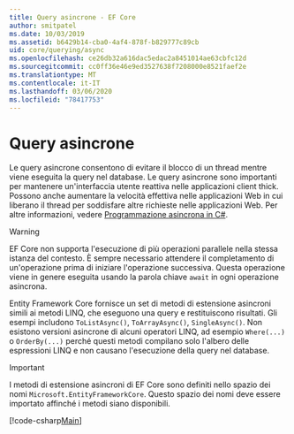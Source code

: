 ```yaml
---
title: Query asincrone - EF Core
author: smitpatel
ms.date: 10/03/2019
ms.assetid: b6429b14-cba0-4af4-878f-b829777c89cb
uid: core/querying/async
ms.openlocfilehash: ce26db32a616dac5edac2a8451014ae63cbfc12d
ms.sourcegitcommit: cc0ff36e46e9ed3527638f7208000e8521faef2e
ms.translationtype: MT
ms.contentlocale: it-IT
ms.lasthandoff: 03/06/2020
ms.locfileid: "78417753"
---
```

# <a name="asynchronous-queries"></a>Query asincrone

Le query asincrone consentono di evitare il blocco di un thread mentre viene eseguita la query nel database. Le query asincrone sono importanti per mantenere un'interfaccia utente reattiva nelle applicazioni client thick. Possono anche aumentare la velocità effettiva nelle applicazioni Web in cui liberano il thread per soddisfare altre richieste nelle applicazioni Web. Per altre informazioni, vedere [Programmazione asincrona in C#](/dotnet/csharp/async).

> [!WARNING]  
> EF Core non supporta l'esecuzione di più operazioni parallele nella stessa istanza del contesto. È sempre necessario attendere il completamento di un'operazione prima di iniziare l'operazione successiva. Questa operazione viene in genere eseguita usando la parola chiave `await` in ogni operazione asincrona.

Entity Framework Core fornisce un set di metodi di estensione asincroni simili ai metodi LINQ, che eseguono una query e restituiscono risultati. Gli esempi includono `ToListAsync()`, `ToArrayAsync()`, `SingleAsync()`. Non esistono versioni asincrone di alcuni operatori LINQ, ad esempio `Where(...)` o `OrderBy(...)` perché questi metodi compilano solo l'albero delle espressioni LINQ e non causano l'esecuzione della query nel database.

> [!IMPORTANT]  
> I metodi di estensione asincroni di EF Core sono definiti nello spazio dei nomi `Microsoft.EntityFrameworkCore`. Questo spazio dei nomi deve essere importato affinché i metodi siano disponibili.

[!code-csharp[Main](../../../samples/core/Querying/Async/Sample.cs#ToListAsync)]
